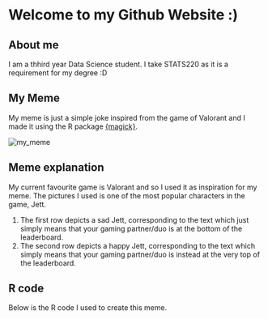 # Welcome to my Github Website :)

## About me
I am a thhird year Data Science student. I take STATS220 as it is a requirement for my degree :D

## My Meme
My meme is just a simple joke inspired from the game of Valorant and I made it using the R package [{magick}](![my_meme](https://user-images.githubusercontent.com/100745310/224592821-1113f5e9-04b7-4073-aeab-a9cfc961e319.png)).

![my_meme](https://user-images.githubusercontent.com/100745310/158976770-1784a090-6f95-40dd-a4e6-06c2ae3a470d.png)

## Meme explanation
My current favourite game is Valorant and so I used it as inspiration for my meme. The pictures I used is one of the most popular characters in the game, Jett.
1. The first row depicts a sad Jett, corresponding to the text which just simply means that your gaming partner/duo is at the bottom of the leaderboard.
2. The second row depicts a happy Jett, corresponding to the text which simply means that your gaming partner/duo is instead at the very top of the leaderboard.

## R code
Below is the R code I used to create this meme.
